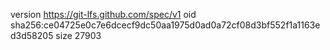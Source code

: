 version https://git-lfs.github.com/spec/v1
oid sha256:ce04725e0c7e6dcecf9dc50aa1975d0ad0a72cf08d3bf552f1a1163ed3d58205
size 27903
